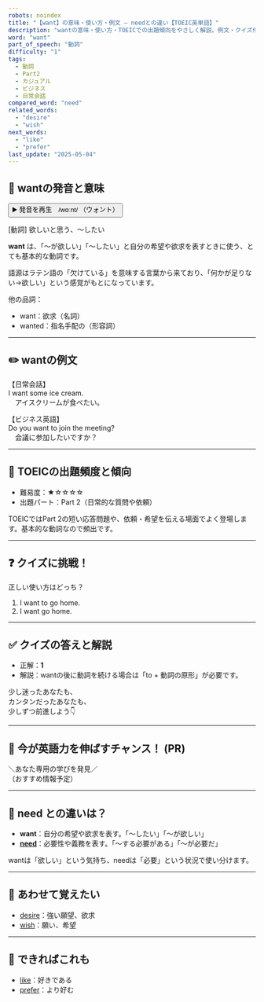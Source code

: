 ```yaml
---
robots: noindex
title: "【want】の意味・使い方・例文 ― needとの違い【TOEIC英単語】"
description: "wantの意味・使い方・TOEICでの出題傾向をやさしく解説。例文・クイズ付きでneedとの違いもわかりやすく学べます。"
word: "want"
part_of_speech: "動詞"
difficulty: "1"
tags:
  - 動詞
  - Part2
  - カジュアル
  - ビジネス
  - 日常会話
compared_word: "need"
related_words:
  - "desire"
  - "wish"
next_words:
  - "like"
  - "prefer"
last_update: "2025-05-04"
---
```


## 🔰 wantの発音と意味

<button class="play-audio" onclick="playTTS('want')">
  <span class="play-audio-main">
    ▶️ 発音を再生　/wɑːnt/
  </span>
  <span class="play-audio-sub">
    （ウォント）
  </span>
</button>

[動詞] 欲しいと思う、～したい

**want** は、「～が欲しい」「～したい」と自分の希望や欲求を表すときに使う、とても基本的な動詞です。

語源はラテン語の「欠けている」を意味する言葉から来ており、「何かが足りない→欲しい」という感覚がもとになっています。

他の品詞：  
- want：欲求（名詞）
- wanted：指名手配の（形容詞）

---

## ✏️ wantの例文

【日常会話】  
I want some ice cream.  
　アイスクリームが食べたい。

【ビジネス英語】  
Do you want to join the meeting?  
　会議に参加したいですか？

---

## 🎯 TOEICの出題頻度と傾向

- 難易度：★☆☆☆☆
- 出題パート：Part 2（日常的な質問や依頼）

TOEICではPart 2の短い応答問題や、依頼・希望を伝える場面でよく登場します。基本的な動詞なので頻出です。

---

## ❓ クイズに挑戦！

正しい使い方はどっち？

1. I want to go home.  
2. I want go home.

---

## ✅ クイズの答えと解説

- 正解：**1**
- 解説：wantの後に動詞を続ける場合は「to + 動詞の原形」が必要です。

少し迷ったあなたも、  
カンタンだったあなたも、  
少しずつ前進しよう👇️

---

## 🚀 今が英語力を伸ばすチャンス！ (PR)

<div class="info-center">
＼あなた専用の学びを発見／<br>  
（おすすめ情報予定）
</div>

---

## 🤔  need との違いは？

- **want**：自分の希望や欲求を表す。「～したい」「～が欲しい」
- **[need](/word/need)**：必要性や義務を表す。「～する必要がある」「～が必要だ」

wantは「欲しい」という気持ち、needは「必要」という状況で使い分けます。

---

## 🧩 あわせて覚えたい

- [desire](/word/desire)：強い願望、欲求
- [wish](/word/wish)：願い、希望

---

## 📖 できればこれも

- [like](/word/like)：好きである
- [prefer](/word/prefer)：より好む

<!-- cvid: aid05_bid22 -->
